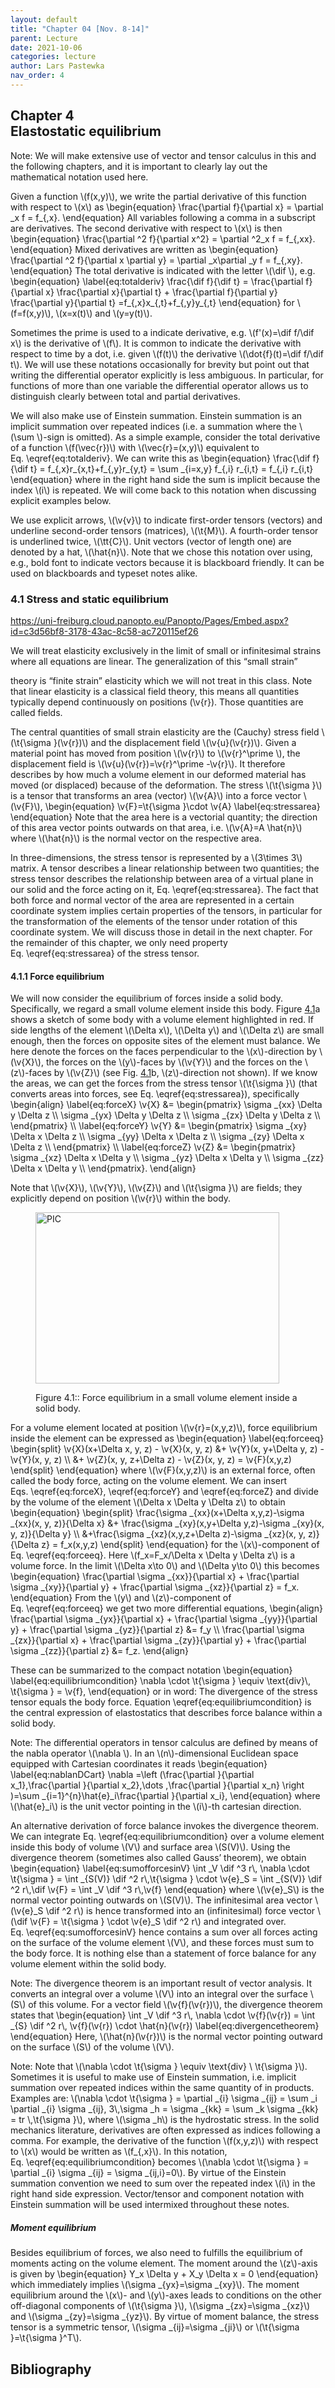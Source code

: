```yaml
---
layout: default
title: "Chapter 04 [Nov. 8-14]"
parent: Lecture
date: 2021-10-06
categories: lecture
author: Lars Pastewka
nav_order: 4
---
```



<h2 class='chapterHead'><span class='titlemark'>Chapter 4</span><br /><a id='x1-10004'></a>Elastostatic equilibrium</h2>
<div class='framedenv' id='shaded*-1'>
<!-- l. 3 --><p class='noindent'><span class='underline'><span class='cmbx-12'>Note:</span></span> We will make extensive use of vector and tensor calculus in this and the
following chapters, and it is important to clearly lay out the mathematical
notation used here.
</p><!-- l. 6 --><p class='indent'> Given a function \(f(x,y)\), we write the partial derivative of this function with respect
to \(x\) as \begin{equation} \frac{\partial f}{\partial x} = \partial _x f = f_{,x}. \end{equation}
All variables following a comma in a subscript are derivatives. The second
derivative with respect to \(x\) is then \begin{equation} \frac{\partial ^2 f}{\partial x^2} = \partial ^2_x f = f_{,xx}. \end{equation}
Mixed derivatives are written as \begin{equation} \frac{\partial ^2 f}{\partial x \partial y} = \partial _x\partial _y f = f_{,xy}. \end{equation}
The total derivative is indicated with the letter \(\dif \), e.g. \begin{equation} \label{eq:totalderiv} \frac{\dif f}{\dif t} = \frac{\partial f}{\partial x} \frac{\partial x}{\partial t} + \frac{\partial f}{\partial y} \frac{\partial y}{\partial t} =f_{,x}x_{,t}+f_{,y}y_{,t} \end{equation}
for \(f=f(x,y)\), \(x=x(t)\) and \(y=y(t)\).
</p><!-- l. 26 --><p class='indent'> Sometimes the prime is used to a indicate derivative, e.g. \(f'(x)=\dif f/\dif x\) is the derivative of \(f\).
It is common to indicate the derivative with respect to time by a dot,
i.e. given \(f(t)\) the derivative \(\dot{f}(t)=\dif f/\dif t\). We will use these notations occasionally for
brevity but point out that writing the differential operator explicitly is less
ambiguous. In particular, for functions of more than one variable the
differential operator allows us to distinguish clearly between total and partial
derivatives.
</p><!-- l. 28 --><p class='indent'> We will also make use of Einstein summation. Einstein summation is an
<span class='cmti-12'>implicit </span>summation over repeated indices (i.e. a summation where the
\(\sum \)-sign is omitted). As a simple example, consider the total derivative of a
function \(f(\vec{r})\) with \(\vec{r}=(x,y)\) equivalent to Eq. \eqref{eq:totalderiv}. We can write this as
\begin{equation} \frac{\dif f}{\dif t} = f_{,x}r_{x,t}+f_{,y}r_{y,t} = \sum _{i=x,y} f_{,i} r_{i,t} = f_{,i} r_{i,t} \end{equation}
where in the right hand side the sum is implicit because the index \(i\) is repeated.
We will come back to this notation when discussing explicit examples
below.
</p><!-- l. 40 --><p class='indent'> We use explicit arrows, \(\v{v}\) to indicate first-order tensors (vectors) and underline
second-order tensors (matrices), \(\t{M}\). A fourth-order tensor is underlined twice, \(\tt{C}\). Unit
vectors (vector of length one) are denoted by a hat, \(\hat{n}\). Note that we chose
this notation over using, e.g., bold font to indicate vectors because it is
blackboard friendly. It can be used on blackboards and typeset notes alike. </p></div>
<h3 class='sectionHead'><span class='titlemark'>4.1 </span> <a id='x1-20004.1'></a>Stress and static equilibrium</h3>
<!-- l. 47 --><p class='noindent'><a href='https://uni-freiburg.cloud.panopto.eu/Panopto/Pages/Embed.aspx?id=c3d56bf8-3178-43ac-8c58-ac720115ef26' class='url'><span class='cmtt-12'>https://uni-freiburg.cloud.panopto.eu/Panopto/Pages/Embed.aspx?id=c3d56bf8-3178-43ac-8c58-ac720115ef26</span></a>
</p><!-- l. 49 --><p class='indent'> We will treat elasticity exclusively in the limit of small or infinitesimal strains
where all equations are linear. The generalization of this “small strain”



theory is “finite strain” elasticity which we will not treat in this class. Note
that linear elasticity is a classical <span class='cmti-12'>field theory</span>, this means all quantities
typically depend continuously on positions \(\v{r}\). Those quantities are called
<span class='cmti-12'>fields</span>.
</p><!-- l. 51 --><p class='indent'> The central quantities of small strain elasticity are the (Cauchy) stress field \(\t{\sigma }(\v{r})\)
and the displacement field \(\v{u}(\v{r})\). Given a material point has moved from position \(\v{r}\) to \(\v{r}^\prime \),
the displacement field is \(\v{u}(\v{r})=\v{r}^\prime -\v{r}\). It therefore describes by how much a volume element in
our deformed material has moved (or displaced) because of the deformation. The
stress \(\t{\sigma }\) is a tensor that transforms an area (vector) \(\v{A}\) into a force vector \(\v{F}\),
\begin{equation} \v{F}=\t{\sigma }\cdot \v{A} \label{eq:stressarea} \end{equation}
Note that the area here is a vectorial quantity; the direction of this area vector
points outwards on that area, i.e. \(\v{A}=A \hat{n}\) where \(\hat{n}\) is the normal vector on the respective
area.
</p><!-- l. 57 --><p class='indent'> In three-dimensions, the stress tensor is represented by a \(3\times 3\) matrix. A tensor
describes a linear relationship between two quantities; the stress tensor describes
the relationship between area of a virtual plane in our solid and the force acting
on it, Eq. \eqref{eq:stressarea}. The fact that both force and normal
vector of the area are <span class='cmti-12'>represented </span>in a certain coordinate system implies
certain properties of the tensors, in particular for the transformation of
the elements of the tensor under rotation of this coordinate system. We
will discuss those in detail in the next chapter. For the remainder of this
chapter, we only need property Eq. \eqref{eq:stressarea} of the stress
tensor.
</p><!-- l. 59 --><p class='noindent'>
</p>
<h4 class='subsectionHead'><span class='titlemark'>4.1.1 </span> <a id='x1-30004.1.1'></a>Force equilibrium</h4>
<!-- l. 61 --><p class='noindent'>We will now consider the equilibrium of forces inside a solid body. Specifically, we
regard a small volume element inside this body. Figure <a href='#x1-3001r1'>4.1<!-- tex4ht:ref: fig:force_equilibrium --></a>a shows a sketch of
some body with a volume element highlighted in red. If side lengths of the
element \(\Delta x\), \(\Delta y\) and \(\Delta z\) are small enough, then the forces on opposite sites of the element
must balance. We here denote the forces on the faces perpendicular to the
\(x\)-direction by \(\v{X}\), the forces on the \(y\)-faces by \(\v{Y}\) and the forces on the \(z\)-faces by \(\v{Z}\) (see
Fig. <a href='#x1-3001r1'>4.1<!-- tex4ht:ref: fig:force_equilibrium --></a>b, \(z\)-direction not shown). If we know the areas, we can get the forces from
the stress tensor \(\t{\sigma }\) (that converts areas into forces, see Eq. \eqref{eq:stressarea}),
specifically \begin{align} \label{eq:forceX} \v{X} &amp;= \begin{pmatrix} \sigma _{xx} \Delta y \Delta z \\ \sigma _{yx} \Delta y \Delta z \\ \sigma _{zx} \Delta y \Delta z \\ \end{pmatrix} \\ \label{eq:forceY} \v{Y} &amp;= \begin{pmatrix} \sigma _{xy} \Delta x \Delta z \\ \sigma _{yy} \Delta x \Delta z \\ \sigma _{zy} \Delta x \Delta z \\ \end{pmatrix} \\ \label{eq:forceZ} \v{Z} &amp;= \begin{pmatrix} \sigma _{xz} \Delta x \Delta y \\ \sigma _{yz} \Delta x \Delta y \\ \sigma _{zz} \Delta x \Delta y \\ \end{pmatrix}. \end{align}
</p><!-- l. 91 --><p class='indent'> Note that \(\v{X}\), \(\v{Y}\), \(\v{Z}\) and \(\t{\sigma }\) are fields; they explicitly depend on position \(\v{r}\) within the
body.



</p>
<figure class='figure'>







<!-- l. 97 --><p class='noindent'> <img alt='PIC' width='390' height='274' src='figures/Figure_Stress_Equilibrium-.png' /> <a id='x1-3001r1'></a>
<a id='x1-3002'></a>
</p>
<figcaption class='caption'><span class='id'>Figure 4.1:: </span><span class='content'>Force equilibrium in a small volume element inside a solid body.
</span></figcaption><!-- tex4ht:label?: x1-3001r4.1 -->



</figure>
<!-- l. 103 --><p class='indent'> For a volume element located at position \(\v{r}=(x,y,z)\), force equilibrium inside the element
can be expressed as \begin{equation} \label{eq:forceeq} \begin{split} \v{X}(x+\Delta x, y, z) - \v{X}(x, y, z) &amp;+ \v{Y}(x, y+\Delta y, z) - \v{Y}(x, y, z) \\ &amp;+ \v{Z}(x, y, z+\Delta z) - \v{Z}(x, y, z) = \v{F}(x,y,z) \end{split} \end{equation}
where \(\v{F}(x,y,z)\) is an external force, often called the <span class='cmti-12'>body force</span>, acting on the volume
element. We can insert Eqs. \eqref{eq:forceX}, \eqref{eq:forceY} and
\eqref{eq:forceZ} and divide by the volume of the element \(\Delta x \Delta y \Delta z\) to obtain
\begin{equation} \begin{split} \frac{\sigma _{xx}(x+\Delta x,y,z)-\sigma _{xx}(x, y, z)}{\Delta x} &amp;+ \frac{\sigma _{xy}(x,y+\Delta y,z)-\sigma _{xy}(x, y, z)}{\Delta y} \\ &amp;+\frac{\sigma _{xz}(x,y,z+\Delta z)-\sigma _{xz}(x, y, z)}{\Delta z} = f_x(x,y,z) \end{split} \end{equation}
for the \(x\)-component of Eq. \eqref{eq:forceeq}. Here \(f_x=F_x/\Delta x \Delta y \Delta z\) is a volume force. In the limit
\(\Delta x\to 0\) and \(\Delta y\to 0\) this becomes \begin{equation} \frac{\partial \sigma _{xx}}{\partial x} + \frac{\partial \sigma _{xy}}{\partial y} + \frac{\partial \sigma _{xz}}{\partial z} = f_x. \end{equation}
From the \(y\) and \(z\)-component of Eq. \eqref{eq:forceeq} we get two more differential
equations, \begin{align} \frac{\partial \sigma _{yx}}{\partial x} + \frac{\partial \sigma _{yy}}{\partial y} + \frac{\partial \sigma _{yz}}{\partial z} &amp;= f_y \\ \frac{\partial \sigma _{zx}}{\partial x} + \frac{\partial \sigma _{zy}}{\partial y} + \frac{\partial \sigma _{zz}}{\partial z} &amp;= f_z. \end{align}
</p><!-- l. 155 --><p class='indent'> These can be summarized to the compact notation \begin{equation} \label{eq:equilibriumcondition} \nabla \cdot \t{\sigma } \equiv \text{div}\, \t{\sigma } = \v{f}, \end{equation}
or in word: The divergence of the stress tensor equals the body force.
Equation \eqref{eq:equilibriumcondition} is the central expression of elastostatics
that describes force balance within a solid body.
</p>
<div class='framedenv' id='shaded*-1'>
<!-- l. 163 --><p class='noindent'><span class='underline'><span class='cmbx-12'>Note:</span></span> The differential operators in tensor calculus are defined by means of the
<span class='cmti-12'>nabla operator</span> \(\nabla \). In an \(n\)-dimensional Euclidean space equipped with Cartesian
coordinates it reads \begin{equation} \label{eq:nablanDCart} \nabla =\left (\frac{\partial }{\partial x_1},\frac{\partial }{\partial x_2},\dots ,\frac{\partial }{\partial x_n} \right )=\sum _{i=1}^{n}\hat{e}_i\frac{\partial }{\partial x_i}, \end{equation}
where \(\hat{e}_i\) is the unit vector pointing in the \(i\)-th cartesian direction. </p></div>
<!-- l. 171 --><p class='indent'> An alternative derivation of force balance invokes the divergence theorem. We
can integrate Eq. \eqref{eq:equilibriumcondition} over a volume element inside
this body of volume \(V\) and surface area \(S(V)\). Using the divergence theorem (sometimes
also called Gauss’ theorem), we obtain \begin{equation} \label{eq:sumofforcesinV} \int _V \dif ^3 r\, \nabla \cdot \t{\sigma } = \int _{S(V)} \dif ^2 r\,\t{\sigma } \cdot \v{e}_S = \int _{S(V)} \dif ^2 r\,\dif \v{F} = \int _V \dif ^3 r\,\v{f} \end{equation}
where \(\v{e}_S\) is the normal vector pointing outwards on \(S(V)\). The infinitesimal area vector \(\v{e}_S \dif ^2 r\)
is hence transformed into an (infinitesimal) force vector \(\dif \v{F} = \t{\sigma } \cdot \v{e}_S \dif ^2 r\) and integrated over.
Eq. \eqref{eq:sumofforcesinV} hence contains a sum over all forces acting on the
surface of the volume element \(V\), and these forces must sum to the body force. It is
nothing else than a statement of force balance for any volume element within the
solid body.
</p>
<div class='framedenv' id='shaded*-1'>
<!-- l. 179 --><p class='noindent'><span class='underline'><span class='cmbx-12'>Note:</span></span> The divergence theorem is an important result of vector analysis. It
converts an integral over a volume \(V\) into an integral over the surface \(S\)
of this volume. For a vector field \(\v{f}(\v{r})\), the divergence theorem states that
\begin{equation} \int _V \dif ^3 r\, \nabla \cdot \v{f}(\v{r}) = \int _{S} \dif ^2 r\, \v{f}(\v{r}) \cdot \hat{n}(\v{r}) \label{eq:divergencetheorem} \end{equation}
Here, \(\hat{n}(\v{r})\) is the normal vector pointing outward on the surface \(S\) of the volume \(V\). </p></div>



<div class='framedenv' id='shaded*-1'>
<!-- l. 190 --><p class='noindent'><span class='underline'><span class='cmbx-12'>Note:</span></span> Note that \(\nabla \cdot \t{\sigma } \equiv \text{div} \ \t{\sigma }\). Sometimes it is useful to make use of Einstein summation, i.e.
implicit summation over repeated indices within the same quantity of in products.
Examples are: \(\nabla \cdot \t{\sigma } = \partial _{i} \sigma _{ij} = \sum _i \partial _{i} \sigma _{ij}, 3\,\sigma _h = \sigma _{kk} = \sum _k \sigma _{kk} = tr \,\t{\sigma }\), where \(\sigma _h\) is the hydrostatic stress. In the solid mechanics literature,
derivatives are often expressed as indices following a comma. For example, the
derivative of the function \(f(x,y,z)\) with respect to \(x\) would be written as \(f_{,x}\). In this notation,
Eq. \eqref{eq:equilibriumcondition} becomes \(\nabla \cdot \t{\sigma } = \partial _{i} \sigma _{ij} = \sigma _{ij,i}=0\). By virtue of the Einstein
summation convention we need to sum over the repeated index \(i\) in the
right hand side expression. Vector/tensor and component notation with
Einstein summation will be used intermixed throughout these notes. </p></div>
<h5 class='subsubsectionHead'><a id='x1-40004.1.1'></a>Moment equilibrium</h5>
<!-- l. 196 --><p class='noindent'>Besides equilibrium of forces, we also need to fulfills the equilibrium of moments
acting on the volume element. The moment around the \(z\)-axis is given by
\begin{equation} Y_x \Delta y + X_y \Delta x = 0 \end{equation}
which immediately implies \(\sigma _{yx}=\sigma _{xy}\). The moment equilibrium around the \(x\)- and \(y\)-axes
leads to conditions on the other off-diagonal components of \(\t{\sigma }\), \(\sigma _{zx}=\sigma _{xz}\) and \(\sigma _{zy}=\sigma _{yz}\). By
virtue of moment balance, the stress tensor is a <span class='cmti-12'>symmetric </span>tensor, \(\sigma _{ij}=\sigma _{ji}\) or
\(\t{\sigma }=\t{\sigma }^T\).



</p>
<h2 class='likechapterHead'><a id='x1-50004.1.1'></a>Bibliography</h2>

